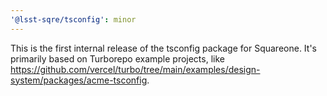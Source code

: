 ```yaml
---
'@lsst-sqre/tsconfig': minor
---
```


This is the first internal release of the tsconfig package for Squareone. It's primarily based on Turborepo example projects, like https://github.com/vercel/turbo/tree/main/examples/design-system/packages/acme-tsconfig.
